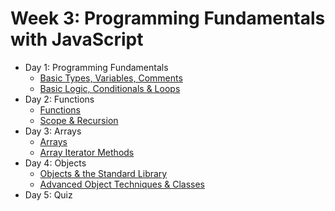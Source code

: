 # Week 3: Programming Fundamentals with JavaScript

- Day 1: Programming Fundamentals
    - [Basic Types, Variables, Comments](https://github.com/develop-me/bootcamp--week-03--programming-fundamentals/blob/master/scripts/01/01/script.md)
    - [Basic Logic, Conditionals & Loops](https://github.com/develop-me/bootcamp--week-03--programming-fundamentals/blob/master/scripts/01/02/script.md)
- Day 2: Functions
    - [Functions](https://github.com/develop-me/bootcamp--week-03--programming-fundamentals/blob/master/scripts/02/01/script.md)
    - [Scope & Recursion](https://github.com/develop-me/bootcamp--week-03--programming-fundamentals/blob/master/scripts/02/02/script.md)
- Day 3: Arrays
    - [Arrays](https://github.com/develop-me/bootcamp--week-03--programming-fundamentals/blob/master/scripts/03/01/script.md)
    - [Array Iterator Methods](https://github.com/develop-me/bootcamp--week-03--programming-fundamentals/blob/master/scripts/03/02/script.md)
- Day 4: Objects
    - [Objects & the Standard Library](https://github.com/develop-me/bootcamp--week-03--programming-fundamentals/blob/master/scripts/04/01/script.md)
    - [Advanced Object Techniques & Classes](https://github.com/develop-me/bootcamp--week-03--programming-fundamentals/blob/master/scripts/04/02/script.md)
- Day 5: Quiz
